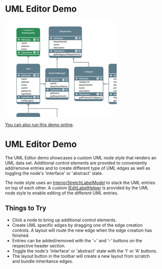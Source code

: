 # UML Editor Demo

<img src="../../resources/image/uml-editor.png" alt="demo-thumbnail" height="320"/>

[You can also run this demo online](https://live.yworks.com/demos/complete/uml/index.html).

# UML Editor Demo

The UML Editor demo showcases a custom UML node style that renders an UML data set. Additional control elements are provided to conveniently add/remove entries and to create different type of UML edges as well as toggling the node's 'interface' or 'abstract' state.

The node style uses an [InteriorStretchLabelModel](https://docs.yworks.com/yfileshtml/#/api/InteriorStretchLabelModel) to stack the UML entries on top of each other. A custom [IEditLabelHelper](https://docs.yworks.com/yfileshtml/#/api/IEditLabelHelper) is provided by the UML node style to enable editing of the different UML entries.

## Things to Try

- Click a node to bring up additional control elements.
- Create UML specific edges by dragging one of the edge creation controls. A layout will route the new edge when the edge creation has finished.
- Entries can be added/removed with the '+' and '-' buttons on the respective header section.
- Toggle the node's 'interface' or 'abstract' state with the 'I' or 'A' buttons.
- The layout button in the toolbar will create a new layout from scratch and bundle inheritance edges.
